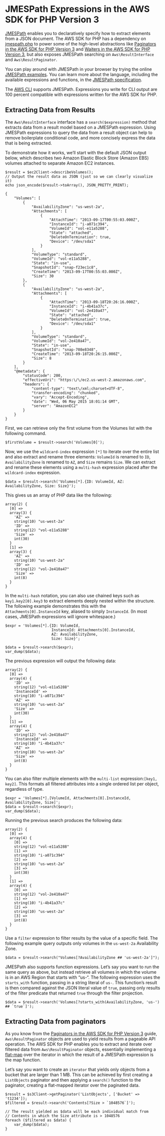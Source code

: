 # JMESPath Expressions in the AWS SDK for PHP Version 3<a name="guide_jmespath"></a>

 [JMESPath](http://jmespath.org/) enables you to declaratively specify how to extract elements from a JSON document\. The AWS SDK for PHP has a dependency on [jmespath\.php](https://github.com/jmespath/jmespath.php) to power some of the high\-level abstractions like [Paginators in the AWS SDK for PHP Version 3](guide_paginators.md) and [Waiters in the AWS SDK for PHP Version 3](guide_waiters.md), but also exposes JMESPath searching on `Aws\ResultInterface` and `Aws\ResultPaginator`\.

You can play around with JMESPath in your browser by trying the online [JMESPath examples](http://jmespath.org/examples.html)\. You can learn more about the language, including the available expressions and functions, in the [JMESPath specification](http://jmespath.org/specification.html)\.

The [AWS CLI](https://aws.amazon.com/cli/) supports JMESPath\. Expressions you write for CLI output are 100 percent compatible with expressions written for the AWS SDK for PHP\.

## Extracting Data from Results<a name="extracting-data-from-results"></a>

The `Aws\ResultInterface` interface has a `search($expression)` method that extracts data from a result model based on a JMESPath expression\. Using JMESPath expressions to query the data from a result object can help to remove boilerplate conditional code, and more concisely express the data that is being extracted\.

To demonstrate how it works, we’ll start with the default JSON output below, which describes two Amazon Elastic Block Store \(Amazon EBS\) volumes attached to separate Amazon EC2 instances\.

```
$result = $ec2Client->describeVolumes();
// Output the result data as JSON (just so we can clearly visualize it)
echo json_encode($result->toArray(), JSON_PRETTY_PRINT);
```

```
{
    "Volumes": [
        {
            "AvailabilityZone": "us-west-2a",
            "Attachments": [
                {
                    "AttachTime": "2013-09-17T00:55:03.000Z",
                    "InstanceId": "i-a071c394",
                    "VolumeId": "vol-e11a5288",
                    "State": "attached",
                    "DeleteOnTermination": true,
                    "Device": "/dev/sda1"
                }
            ],
            "VolumeType": "standard",
            "VolumeId": "vol-e11a5288",
            "State": "in-use",
            "SnapshotId": "snap-f23ec1c8",
            "CreateTime": "2013-09-17T00:55:03.000Z",
            "Size": 30
        },
        {
            "AvailabilityZone": "us-west-2a",
            "Attachments": [
                {
                    "AttachTime": "2013-09-18T20:26:16.000Z",
                    "InstanceId": "i-4b41a37c",
                    "VolumeId": "vol-2e410a47",
                    "State": "attached",
                    "DeleteOnTermination": true,
                    "Device": "/dev/sda1"
                }
            ],
            "VolumeType": "standard",
            "VolumeId": "vol-2e410a47",
            "State": "in-use",
            "SnapshotId": "snap-708e8348",
            "CreateTime": "2013-09-18T20:26:15.000Z",
            "Size": 8
        }
    ],
    "@metadata": {
        "statusCode": 200,
        "effectiveUri": "https:\/\/ec2.us-west-2.amazonaws.com",
        "headers": {
            "content-type": "text\/xml;charset=UTF-8",
            "transfer-encoding": "chunked",
            "vary": "Accept-Encoding",
            "date": "Wed, 06 May 2015 18:01:14 GMT",
            "server": "AmazonEC2"
        }
    }
}
```

First, we can retrieve only the first volume from the Volumes list with the following command\.

```
$firstVolume = $result->search('Volumes[0]');
```

Now, we use the `wildcard-index` expression `[*]` to iterate over the entire list and also extract and rename three elements: `VolumeId` is renamed to `ID`, `AvailabilityZone` is renamed to `AZ`, and `Size` remains `Size`\. We can extract and rename these elements using a `multi-hash` expression placed after the `wildcard-index` expression\.

```
$data = $result->search('Volumes[*].{ID: VolumeId, AZ: AvailabilityZone, Size: Size}');
```

This gives us an array of PHP data like the following:

```
array(2) {
  [0] =>
  array(3) {
    'AZ' =>
    string(10) "us-west-2a"
    'ID' =>
    string(12) "vol-e11a5288"
    'Size' =>
    int(30)
  }
  [1] =>
  array(3) {
    'AZ' =>
    string(10) "us-west-2a"
    'ID' =>
    string(12) "vol-2e410a47"
    'Size' =>
    int(8)
  }
}
```

In the `multi-hash` notation, you can also use chained keys such as `key1.key2[0].key3` to extract elements deeply nested within the structure\. The following example demonstrates this with the `Attachments[0].InstanceId` key, aliased to simply `InstanceId`\. \(In most cases, JMESPath expressions will ignore whitespace\.\)

```
$expr = 'Volumes[*].{ID: VolumeId,
                     InstanceId: Attachments[0].InstanceId,
                     AZ: AvailabilityZone,
                     Size: Size}';

$data = $result->search($expr);
var_dump($data);
```

The previous expression will output the following data:

```
array(2) {
  [0] =>
  array(4) {
    'ID' =>
    string(12) "vol-e11a5288"
    'InstanceId' =>
    string(10) "i-a071c394"
    'AZ' =>
    string(10) "us-west-2a"
    'Size' =>
    int(30)
  }
  [1] =>
  array(4) {
    'ID' =>
    string(12) "vol-2e410a47"
    'InstanceId' =>
    string(10) "i-4b41a37c"
    'AZ' =>
    string(10) "us-west-2a"
    'Size' =>
    int(8)
  }
}
```

You can also filter multiple elements with the `multi-list` expression:`[key1, key2]`\. This formats all filtered attributes into a single ordered list per object, regardless of type\.

```
$expr = 'Volumes[*].[VolumeId, Attachments[0].InstanceId, AvailabilityZone, Size]';
$data = $result->search($expr);
var_dump($data);
```

Running the previous search produces the following data:

```
array(2) {
  [0] =>
  array(4) {
    [0] =>
    string(12) "vol-e11a5288"
    [1] =>
    string(10) "i-a071c394"
    [2] =>
    string(10) "us-west-2a"
    [3] =>
    int(30)
  }
  [1] =>
  array(4) {
    [0] =>
    string(12) "vol-2e410a47"
    [1] =>
    string(10) "i-4b41a37c"
    [2] =>
    string(10) "us-west-2a"
    [3] =>
    int(8)
  }
}
```

Use a `filter` expression to filter results by the value of a specific field\. The following example query outputs only volumes in the `us-west-2a` Availability Zone\.

```
$data = $result->search("Volumes[?AvailabilityZone ## 'us-west-2a']");
```

JMESPath also supports function expressions\. Let’s say you want to run the same query as above, but instead retrieve all volumes in which the volume is in an AWS Region that starts with “us\-“\. The following expression uses the `starts_with` function, passing in a string literal of `us-`\. This function’s result is then compared against the JSON literal value of `true`, passing only results of the filter predicate that returned `true` through the filter projection\.

```
$data = $result->search('Volumes[?starts_with(AvailabilityZone, 'us-') ## `true`]');
```

## Extracting Data from paginators<a name="extracting-data-from-paginators"></a>

As you know from the [Paginators in the AWS SDK for PHP Version 3](guide_paginators.md) guide, `Aws\ResultPaginator` objects are used to yield results from a pageable API operation\. The AWS SDK for PHP enables you to extract and iterate over filtered data from `Aws\ResultPaginator` objects, essentially implementing a [flat\-map](http://martinfowler.com/articles/collection-pipeline/flat-map.html) over the iterator in which the result of a JMESPath expression is the map function\.

Let’s say you want to create an `iterator` that yields only objects from a bucket that are larger than 1 MB\. This can be achieved by first creating a `ListObjects` paginator and then applying a `search()` function to the paginator, creating a flat\-mapped iterator over the paginated data\.

```
$result = $s3Client->getPaginator('ListObjects', ['Bucket' => 't1234']);
$filtered = $result->search('Contents[?Size > `1048576`]');

// The result yielded as $data will be each individual match from
// Contents in which the Size attribute is > 1048576
foreach ($filtered as $data) {
    var_dump($data);
}
```